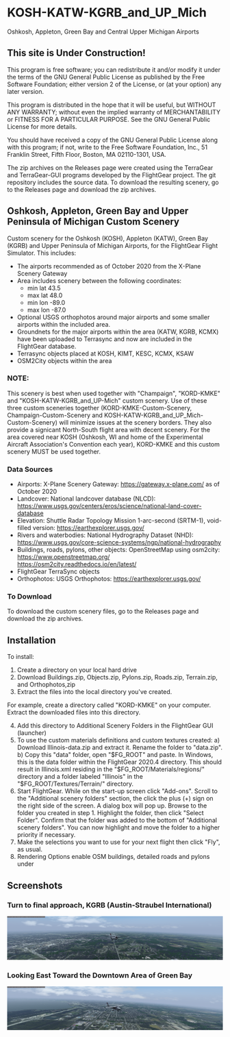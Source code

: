# KOSH-KATW-KGRB_and_UP_Mich
Oshkosh, Appleton, Green Bay and Central Upper Michigan Airports

## This site is Under Construction!

This program is free software; you can redistribute it and/or modify it under the terms of the GNU General Public License as published by the Free Software Foundation; either version 2 of the License, or (at your option) any later version.

This program is distributed in the hope that it will be useful, but WITHOUT ANY WARRANTY; without even the implied warranty of MERCHANTABILITY or FITNESS FOR A PARTICULAR PURPOSE. See the GNU General Public License for more details.

You should have received a copy of the GNU General Public License along with this program; if not, write to the Free Software Foundation, Inc., 51 Franklin Street, Fifth Floor, Boston, MA 02110-1301, USA.

The zip archives on the Releases page were created using the TerraGear and TerraGear-GUI programs developed by the FlightGear project. The git repository includes the source data. To download the resulting scenery, go to the Releases page and download the zip archives.

## Oshkosh, Appleton, Green Bay and Upper Peninsula of Michigan Custom Scenery

Custom scenery for the Oshkosh (KOSH), Appleton (KATW), Green Bay (KGRB) and Upper Peninsula of Michigan Airports, for the FlightGear Flight Simulator. This includes:
- The airports recommended as of October 2020 from the X-Plane Scenery Gateway
- Area includes scenery between the following coordinates: 
  - min lat 43.5
  - max lat 48.0
  - min lon -89.0
  - max lon -87.0 
- Optional USGS orthophotos around major airports and some smaller airports within the included area.
- Groundnets for the major airports within the area (KATW, KGRB, KCMX) have been uploaded to Terrasync and now are included in the FlightGear database.
- Terrasync objects placed at KOSH, KIMT, KESC, KCMX, KSAW
- OSM2City objects within the area

### NOTE: 
This scenery is best when used together with "Champaign", "KORD-KMKE" and "KOSH-KATW-KGRB_and_UP-Mich" custom scenery. Use of these three custom sceneries together (KORD-KMKE-Custom-Scenery, Champaign-Custom-Scenery and KOSH-KATW-KGRB_and_UP_Mich-Custom-Scenery) will minimize issues at the scenery borders. They also provide a signicant North-South flight area with decent scenery. For the area covered near KOSH (Oshkosh, WI and home of the Experimental Aircraft Association's Convention each year), KORD-KMKE and this custom scenery MUST be used together. 

### Data Sources

- Airports: X-Plane Scenery Gateway: https://gateway.x-plane.com/ as of October 2020
- Landcover: National landcover database (NLCD): https://www.usgs.gov/centers/eros/science/national-land-cover-database
- Elevation: Shuttle Radar Topology Mission 1-arc-second (SRTM-1), void-filled version: https://earthexplorer.usgs.gov/
- Rivers and waterbodies: National Hydrography Dataset (NHD): https://www.usgs.gov/core-science-systems/ngp/national-hydrography
- Buildings, roads, pylons, other objects: OpenStreetMap using osm2city: https://www.openstreetmap.org/ https://osm2city.readthedocs.io/en/latest/
- FlightGear TerraSync objects
- Orthophotos: USGS Orthophotos: https://earthexplorer.usgs.gov/

### To Download

To download the custom scenery files, go to the Releases page and download the zip archives.

## Installation

To install:
1) Create a directory on your local hard drive
2) Download Buildings.zip, Objects.zip, Pylons.zip, Roads.zip, Terrain.zip, and Orthophotos,zip 
3) Extract the files into the local directory you've created. 

For example, create a directory called "KORD-KMKE" on your computer. Extract the downloaded files into this directory. 

4) Add this directory to Additional Scenery Folders in the FlightGear GUI (launcher) 
5) To use the custom materials definitions and custom textures created:
    a) Download Illinois-data.zip and extract it. Rename the folder to "data.zip".
    b) Copy this "data" folder, open "$FG_ROOT" and paste. In Windows, this is the data folder within the FlightGear 2020.4 directory. This should result in Illinois.xml residing in the "$FG_ROOT/Materials/regions/" directory and a folder labeled "Illinois" in the "$FG_ROOT/Textures/Terrain/" directory.
 6) Start FlightGear. While on the start-up screen click "Add-ons". Scroll to the "Additional scenery folders" section, the click the plus (+) sign on the right side of the screen. A dialog box will pop up. Browse to the folder you created in step 1. Highlight the folder, then click "Select Folder". Confirm that the folder was added to the bottom of "Additional scenery folders". You can now highlight and move the folder to a higher priority if necessary. 
 7) Make the selections you want to use for your next flight then click "Fly", as usual.
 8) Rendering Options enable OSM buildings, detailed roads and pylons under 

## Screenshots

### Turn to final approach, KGRB (Austin-Straubel International)
![Turn to final, KGRB](https://github.com/LGBudd/KOSH-KATW-KGRB_and_UP_Mich/blob/main/Screenshots/Appr%20to%20KGRB.png)

### Looking East Toward the Downtown Area of Green Bay
![Looking East Over Residential Green Bay](https://github.com/LGBudd/KOSH-KATW-KGRB_and_UP_Mich/blob/main/Screenshots/Looking%20East%20%20Over%20Green%20Bay.png)

